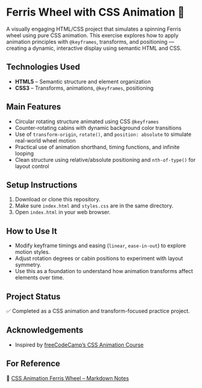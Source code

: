 # Ferris Wheel with CSS Animation 🎡

A visually engaging HTML/CSS project that simulates a spinning Ferris wheel using pure CSS animation. This exercise explores how to apply animation principles with `@keyframes`, transforms, and positioning — creating a dynamic, interactive display using semantic HTML and CSS.

## Technologies Used

- **HTML5** – Semantic structure and element organization
- **CSS3** – Transforms, animations, `@keyframes`, positioning

## Main Features

- Circular rotating structure animated using CSS `@keyframes`
- Counter-rotating cabins with dynamic background color transitions
- Use of `transform-origin`, `rotate()`, and `position: absolute` to simulate real-world wheel motion
- Practical use of animation shorthand, timing functions, and infinite looping
- Clean structure using relative/absolute positioning and `nth-of-type()` for layout control

## Setup Instructions

1. Download or clone this repository.
2. Make sure `index.html` and `styles.css` are in the same directory.
3. Open `index.html` in your web browser.

## How to Use It

- Modify keyframe timings and easing (`linear`, `ease-in-out`) to explore motion styles.
- Adjust rotation degrees or cabin positions to experiment with layout symmetry.
- Use this as a foundation to understand how animation transforms affect elements over time.

## Project Status

✅ Completed as a CSS animation and transform-focused practice project.

## Acknowledgements

- Inspired by [freeCodeCamp’s CSS Animation Course](https://www.freecodecamp.org/learn/2022/responsive-web-design/learn-css-animation-by-building-a-ferris-wheel/)


## For Reference

📄 [CSS Animation Ferris Wheel – Markdown Notes](https://github.com/candytale55/FCC-Code-Basics-Notes/blob/master/2025/Responsive-Design/building-a-ferris-wheel-CSS-animation/NOTES-building-a-ferris-wheel-CSS-animation.md)

